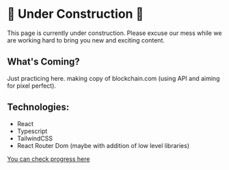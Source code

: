 # 🚧 Under Construction 🚧

This page is currently under construction. Please excuse our mess while we are working hard to bring you new and exciting content.

## What's Coming?

Just practicing here. making copy of blockchain.com (using API and aiming for pixel perfect).

## Technologies:

- React
- Typescript
- TailwindCSS
- React Router Dom
  (maybe with addition of low level libraries)

[You can check progress here](https://crypto-world-liart.vercel.app/home/wallet)
